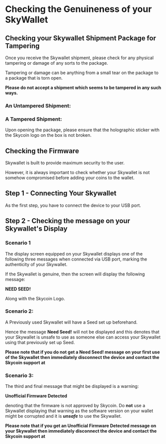 # Checking the Genuineness of your SkyWallet

## Checking your Skywallet Shipment Package for Tampering

Once you receive the Skywallet shipment, please check for any physical tampering or damage of any sorts to the package.

Tampering or damage can be anything from a small tear on the package to a package that is torn open.

**Please do not accept a shipment which seems to be tampered in any such ways.**

### An Untampered Shipment:

<A Picture of an untampered shipment before opening>

### A Tampered Shipment:

<Optional picture of a tampered shipment which is not absolutely torn open but a small tear or hole so that the user will understand even such a small tamper can also spoil the device it can also be a general picture rather than a skywallet shipment>

Upon opening the package, please ensure that the holographic sticker with the Skycoin logo on the box is not broken.
<A Picture of the unbroken holographic seal on the box>

## Checking the Firmware

Skywallet is built to provide maximum security to the user.

However, it is always important to check whether your Skywallet is not somehow compromised before adding your coins to the wallet.

## Step 1 - Connecting Your Skywallet

As the first step, you have to connect the device to your USB port.

<Optional photo Showing the connection of the device to USB port>

## Step 2 - Checking the message on your Skywallet's Display

### Scenario 1

The display screen equipped on your Skywallet displays one of the following three messages when connected via USB port, marking the authenticity of your Skywallet.

If the Skywallet is genuine, then the screen will display the following message:

**NEED SEED!**

Along with the Skycoin Logo.

<A photo of the Hardware wallet displaying NEED SEED message>

### Scenario 2:

A Previously used Skywallet will have a Seed set up beforehand.

Hence the message **Need Seed!** will not be displayed and this denotes that your Skywallet is unsafe to use as someone else can access your Skywallet using that previously set up Seed.

<A picture of the Hardware wallet which doesnot display the message NEED SEED>

**Please note that if you do not get a Need Seed! message on your first use of the Skywallet then immediately disconnect the device and contact the Skycoin support at**

### Scenario 3:

The third and final message that might be displayed is a warning:

**Unofficial Firmware Detected**

denoting that the firmware is not approved by Skycoin. Do **not** use a Skywallet displaying that warning as the software version on your wallet might be corrupted and it is ***unsafe*** to use the Skywallet.

<A picture showing the message Unofficial firmware detected>
  
**Please note that if you get an Unofficial Firmware Detected message on your Skywallet then immediately disconnect the device and contact the Skycoin support at**
